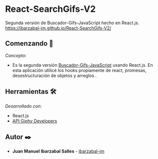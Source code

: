 # React-SearchGifs-V2
Segunda versión de Buscador-Gifs-JavaScript hecho en React.js.
https://ibarzabal-jm.github.io/React-SearchGifs-V2/


## Comenzando 🚀

_Concepto:_

* Es la segunda versión [Buscador-Gifs-JavaScript](https://github.com/ibarzabal-jm/Buscador-Gifs-JavaScript) usando React.js. En esta aplicación utilicé los hooks propiamente de react, promesas, desestructuración de objetos y arreglos .


## Herramientas 🛠️

_Desarrollado con:_

* React.js
* [API Giphy Developers](https://developers.giphy.com/)



## Autor ✒️


* **Juan Manuel Ibarzabal Salles** - [ibarzabal-jm](https://github.com/ibarzabal-jm)
